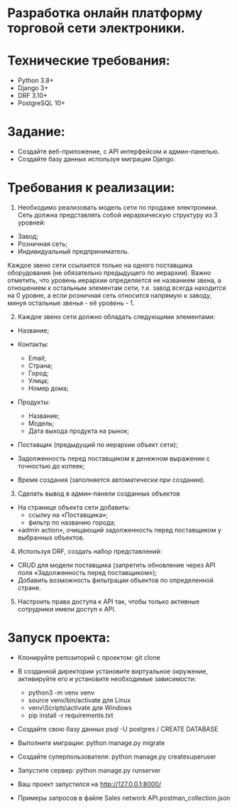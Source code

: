 # Разработка онлайн платформу торговой сети электроники.

# Технические требования:

- Python 3.8+
- Django 3+
- DRF 3.10+
- PostgreSQL 10+

# Задание:

- Создайте веб-приложение, с API интерфейсом и админ-панелью.
- Создайте базу данных используя миграции Django.

# Требования к реализации:

1) Необходимо реализовать модель сети по продаже электроники.
   Сеть должна представлять собой иерархическую структуру из 3 уровней:

- Завод;
- Розничная сеть;
- Индивидуальный предприниматель.

Каждое звено сети ссылается только на одного поставщика оборудования (не обязательно предыдущего по иерархии).
Важно отметить, что уровень иерархии определяется не названием звена, а отношением к остальным элементам сети,
т.е. завод всегда находится на 0 уровне, а если розничная сеть относится напрямую к заводу,
минуя остальные звенья - её уровень - 1.

2) Каждое звено сети должно обладать следующими элементами:

- Название;

- Контакты:  
  - Email;  
  - Страна;  
  - Город;  
  - Улица;  
  - Номер дома;
- Продукты:  
  - Название;  
  - Модель;  
  - Дата выхода продукта на рынок;
- Поставщик (предыдущий по иерархии объект сети);
- Задолженность перед поставщиком в денежном выражении с точностью до копеек;
- Время создания (заполняется автоматически при создании).

3) Сделать вывод в админ-панели созданных объектов  
- На странице объекта сети добавить:  
     - ссылку на «Поставщика»;    
     - фильтр по названию города;  
- «admin action», очищающий задолженность перед поставщиком у выбранных объектов.

4) Используя DRF, создать набор представлений:
- CRUD для модели поставщика (запретить обновление через API поля «Задолженность перед поставщиком»);
- Добавить возможность фильтрации объектов по определенной стране.  

5) Настроить права доступа к API так, чтобы только активные сотрудники имели доступ к API.

# Запуск проекта:
- Клонируйте репозиторий с проектом:
git clone

- В созданной директории установите виртуальное окружение, активируйте его и установите необходимые зависимости:
    - python3 -m venv venv
    - source venv/bin/activate для Linux
    - venv\Scripts\activate для Windows
    - pip install -r requirements.txt

- Создайте свою базу данных psql -U postgres / CREATE DATABASE

- Выполните миграции: python manage.py migrate

- Создайте суперпользователя: python manage.py createsuperuser

- Запустите сервер: python manage.py runserver

- Ваш проект запустился на http://127.0.0.1:8000/
- Примеры запросов в файле Sales network API.postman_collection.json
